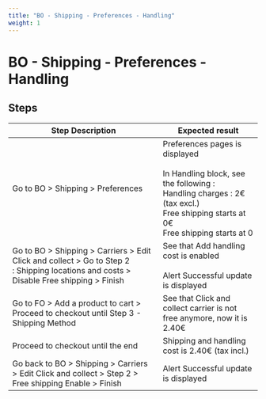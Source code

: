 ```yaml
---
title: "BO - Shipping - Preferences - Handling"
weight: 1
---
```


# BO - Shipping - Preferences - Handling
## Steps
| Step Description | Expected result |
| ----- | ----- |
| Go to BO > Shipping > Preferences | Preferences pages is displayed<br><br>In Handling block, see the following :<br>Handling charges : 2€ (tax excl.)<br>Free shipping starts at 0€<br>Free shipping starts at 0 |
| Go to BO > Shipping > Carriers > Edit Click and collect > Go to Step 2 : Shipping locations and costs > Disable Free shipping > Finish | See that Add handling cost is enabled<br><br>Alert Successful update is displayed |
| Go to FO > Add a product to cart > Proceed to checkout until Step 3 - Shipping Method | See that Click and collect carrier is not free anymore, now it is 2.40€ |
| Proceed to checkout until the end | Shipping and handling cost is 2.40€ (tax incl.) |
| Go back to BO > Shipping > Carriers > Edit Click and collect > Step 2 > Free shipping Enable > Finish | Alert Successful update is displayed |
